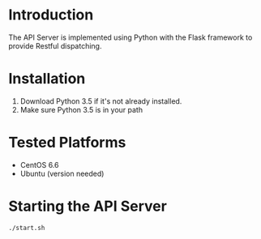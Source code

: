 # Introduction

The API Server is implemented using Python with the Flask framework to provide Restful dispatching.

# Installation

1. Download Python 3.5 if it's not already installed.
2. Make sure Python 3.5 is in your path

# Tested Platforms

- CentOS 6.6
- Ubuntu (version needed)

# Starting the API Server

``` 
./start.sh
```

